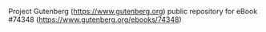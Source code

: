 Project Gutenberg (https://www.gutenberg.org) public repository for
eBook #74348 (https://www.gutenberg.org/ebooks/74348)
